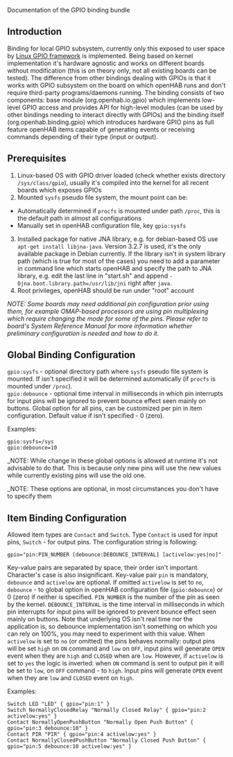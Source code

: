 Documentation of the GPIO binding bundle

## Introduction
Binding for local GPIO subsystem, currently only this exposed to user space by [Linux GPIO framework](https://www.kernel.org/doc/Documentation/gpio/sysfs.txt) is implemented. Being based on kernel implementation it's hardware agnostic and works on different boards without modification (this is on theory only, not all existing boards can be tested). The difference from other bindings dealing with GPIOs is that it works with GPIO subsystem on the board on which openHAB runs and don't require third-party programs/daemons running. The binding consists of two components: base module (org.openhab.io.gpio) which implements low-level GPIO access and provides API for high-level modules (can be used by other bindings needing to interact directly with GPIOs) and the binding itself (org.openhab.binding.gpio) which introduces hardware GPIO pins as full feature openHAB items capable of generating events or receiving commands depending of their type (input or output).

## Prerequisites
1. Linux-based OS with GPIO driver loaded (check whether exists directory `/sys/class/gpio`), usually it's compiled into the kernel for all recent boards which exposes GPIOs
2. Mounted `sysfs` pseudo file system, the mount point can be:
 * Automatically determined if `procfs` is mounted under path `/proc`, this is the default path in almost all configurations
 * Manually set in openHAB configuration file, key `gpio:sysfs`
3. Installed package for native JNA library, e.g. for debian-based OS use `apt-get install libjna-java`. Version 3.2.7 is used, it's the only available package in Debian currently. If the library isn't in system library path (which is true for most of the cases) you need to add a parameter in command line which starts openHAB and specify the path to JNA library, e.g. edit the last line in "start.sh" and append `-Djna.boot.library.path=/usr/lib/jni` right after `java`.
4. Root privileges, openHAB should be run under "root" account

_NOTE: Some boards may need additional pin configuration prior using them, for example OMAP-based processors are using pin multiplexing which require changing the mode for some of the pins. Please refer to board's System Reference Manual for more information whether preliminary configuration is needed and how to do it._

## Global Binding Configuration
`gpio:sysfs` - optional directory path where `sysfs` pseudo file system is mounted. If isn't specified it will be determined automatically (if `procfs` is mounted under `/proc`).  
`gpio:debounce` - optional time interval in milliseconds in which pin interrupts for input pins will be ignored to prevent bounce effect seen mainly on buttons. Global option for all pins, can be customized per pin in item configuration. Default value if isn't specified - 0 (zero).

Examples:

    gpio:sysfs=/sys
    gpio:debounce=10

_NOTE: While change in these global options is allowed at runtime it's not advisable to do that. This is because only new pins will use the new values while currently existing pins will use the old one.

_NOTE: These options are optional, in most circumstances you don't have to specify them

## Item Binding Configuration
Allowed item types are `Contact` and `Switch`. Type `Contact` is used for input pins, `Switch` - for output pins. The configuration string is following:

`gpio="pin:PIN_NUMBER [debounce:DEBOUNCE_INTERVAL] [activelow:yes|no]"`

Key-value pairs are separated by space, their order isn't important. Character's case is also insignificant. Key-value pair `pin` is mandatory, `debounce` and `activelow` are optional. If omitted `activelow` is set to `no`, `debounce` - to global option in openHAB configuration file (`gpio:debounce`) or 0 (zero) if neither is specified. `PIN_NUMBER` is the number of the pin as seen by the kernel. `DEBOUNCE_INTERVAL` is the time interval in milliseconds in which pin interrupts for input pins will be ignored to prevent bounce effect seen mainly on buttons. Note that underlying OS isn't real time nor the application is, so debounce implementation isn't something on which you can rely on 100%, you may need to experiment with this value. When `activelow` is set to `no` (or omitted) the pins behaves normally: output pins will be set `high` on `ON` command and `low` on `OFF`, input pins will generate `OPEN` event when they are `high` and `CLOSED` when are `low`. However, if `activelow` is set to `yes` the logic is inverted: when `ON` command is sent to output pin it will be set to `low`, on `OFF` command - to `high`. Input pins will generate `OPEN` event when they are `low` and `CLOSED` event on `high`.

Examples:

    Switch LED "LED" { gpio="pin:1" }
    Switch NormallyClosedRelay "Normally Closed Relay" { gpio="pin:2 activelow:yes" }
    Contact NormallyOpenPushButton "Normally Open Push Button" { gpio="pin:3 debounce:10" }
    Contact PIR "PIR" { gpio="pin:4 activelow:yes" }
    Contact NormallyClosedPushButton "Normally Closed Push Button" { gpio="pin:5 debounce:10 activelow:yes" }